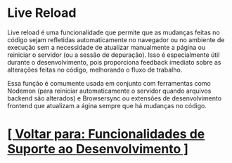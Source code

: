 # Live Reload

Live reload é uma funcionalidade que permite que as mudanças feitas no código sejam refletidas automaticamente no navegador ou no ambiente de execução sem a necessidade de atualizar manualmente a página ou reiniciar o servidor (ou a sessão de depuração). Isso é especialmente útil durante o desenvolvimento, pois proporciona feedback imediato sobre as alterações feitas no código, melhorando o fluxo de trabalho.

Essa função é comumente usada em conjunto com ferramentas como Nodemon (para reiniciar automaticamente o servidor quando arquivos backend são alterados) e Browsersync ou extensões de desenvolvimento frontend que atualizam a ágina sempre que há mudanças no código.

# [[ Voltar para: Funcionalidades de Suporte ao Desenvolvimento ]](./1-funcionalidades-suporte-desenvolvimento.md)